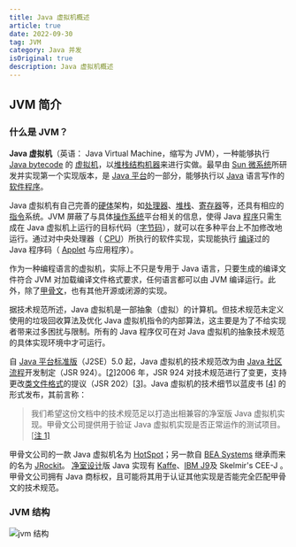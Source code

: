 ```yaml
---
title: Java 虚拟机概述
article: true
date: 2022-09-30
tag: JVM
category: Java 并发
isOriginal: true
description: Java 虚拟机概述
---
```


## JVM 简介

### 什么是 JVM？

**Java 虚拟机**（英语： Java Virtual Machine，缩写为 JVM），一种能够执行 [Java bytecode](https://zh.wikipedia.org/wiki/Java_bytecode) 的 [虚拟机](https://zh.wikipedia.org/wiki/虛擬機器)，以[堆栈结构机器](https://zh.wikipedia.org/wiki/堆疊結構機器)来进行实做。最早由 [Sun 微系统](https://zh.wikipedia.org/wiki/昇陽電腦)所研发并实现第一个实现版本，是 [Java 平台](https://zh.wikipedia.org/wiki/Java平臺)的一部分，能够执行以 [Java](https://zh.wikipedia.org/wiki/Java) 语言写作的 [软件](https://zh.wikipedia.org/wiki/軟體)[程序](https://zh.wikipedia.org/wiki/程式)。

Java 虚拟机有自己完善的[硬体](https://zh.wikipedia.org/wiki/硬體)架构，如[处理器](https://zh.wikipedia.org/wiki/处理器)、[堆栈](https://zh.wikipedia.org/wiki/堆栈)、[寄存器](https://zh.wikipedia.org/wiki/寄存器)等，还具有相应的[指令](https://zh.wikipedia.org/wiki/指令)系统。JVM 屏蔽了与具体[操作系统](https://zh.wikipedia.org/wiki/操作系统)平台相关的信息，使得 Java [程序](https://zh.wikipedia.org/wiki/程序)只需生成在 Java 虚拟机上运行的目标代码（[字节码](https://zh.wikipedia.org/wiki/字节码)），就可以在多种平台上不加修改地运行。通过对中央处理器（ [CPU](https://zh.wikipedia.org/wiki/CPU)）所执行的软件实现，实现能执行 [编译](https://zh.wikipedia.org/wiki/编译)过的 Java 程序码（ [Applet](https://zh.wikipedia.org/wiki/Applet) 与应用程序）。

作为一种编程语言的虚拟机，实际上不只是专用于 Java 语言，只要生成的编译文件符合 JVM 对加载编译文件格式要求，任何语言都可以由 JVM 编译运行。此外，除了[甲骨文](https://zh.wikipedia.org/wiki/甲骨文公司)，也有其他开源或闭源的实现。

据技术规范所述，Java 虚拟机是一部抽象（虚拟）的计算机。但技术规范未定义使用的垃圾回收算法及优化 Java 虚拟机指令的内部算法，这主要是为了不给实现者带来过多困扰与限制。所有的 Java 程序仅可在对 Java 虚拟机的抽象技术规范的具体实现环境中才可运行。

自 [Java 平台标准版](https://zh.wikipedia.org/wiki/Java_SE)（J2SE）5.0 起，Java 虚拟机的技术规范改为由 [Java 社区流程](https://zh.wikipedia.org/wiki/JCP)开发制定（JSR 924）。[[2\]](https://zh.wikipedia.org/wiki/Java虚拟机#cite_note-2)2006 年，JSR 924 对技术规范进行了变更，支持更改[类文件格式](https://zh.wikipedia.org/w/index.php?title=Class_(文件格式)&action=edit&redlink=1)的提议（JSR 202）[[3\]](https://zh.wikipedia.org/wiki/Java虚拟机#cite_note-3)。Java 虚拟机的技术细节以蓝皮书 [[4\]](https://zh.wikipedia.org/wiki/Java虚拟机#cite_note-4) 的形式发布，其前言称：

> 我们希望这份文档中的技术规范足以打造出相兼容的净室版 Java 虚拟机实现。甲骨文公司提供用于验证 Java 虚拟机实现是否正常运作的测试项目。[[注 1\]](https://zh.wikipedia.org/wiki/Java虚拟机#cite_note-5)

甲骨文公司的一款 Java 虚拟机名为 [HotSpot](https://zh.wikipedia.org/wiki/HotSpot)；另一款自 [BEA Systems](https://zh.wikipedia.org/wiki/BEA_Systems) 继承而来的名为 [JRockit](https://zh.wikipedia.org/wiki/JRockit)。 [净室设计](https://zh.wikipedia.org/wiki/净室设计)版 Java 实现有 [Kaffe](https://zh.wikipedia.org/w/index.php?title=Kaffe&action=edit&redlink=1)、[IBM J9](https://zh.wikipedia.org/w/index.php?title=IBM_J9&action=edit&redlink=1)及 Skelmir's CEE-J 。甲骨文公司拥有 Java 商标权，且可能将其用于认证其他实现是否能完全匹配甲骨文的技术规范。

### JVM 结构

![jvm 结构](https://cdn.staticaly.com/gh/AlexChen68/image-hosting@master/blog/java/jvm.png)